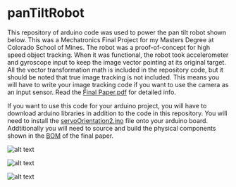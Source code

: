 # panTiltRobot
This repository of arduino code was used to power the pan tilt robot shown below.
This was a Mechatronics Final Project for my Masters Degree at Colorado School of Mines.
The robot was a proof-of-concept for high speed object tracking.
When it was functional, the robot took accelerometer and gyroscope input to keep the image vector pointing at its original target. All the vector transformation math is included in the repository code, but it should be noted that true image tracking is not included. This means you will have to write your image tracking code if you want to use the camera as an input sensor.
Read the [Final Paper.pdf](https://github.com/RamonJustisOrtega/panTiltRobot/blob/main/Final%20Paper.pdf) for detailed info.

If you want to use this code for your arduino project, you will have to download arduino libraries in addition to the code in this repository. You will need to install the [servoOrientation2.ino](https://github.com/RamonJustisOrtega/panTiltRobot/blob/main/servoOrientation2/servoOrientation2.ino) file onto your arduino board. Addtitionally you will need to source and build the physical components shown in the [BOM](https://github.com/RamonJustisOrtega/panTiltRobot/blob/main/BOM.png) of the final paper.

![alt text](https://github.com/RamonJustisOrtega/panTiltRobot/blob/main/Robot%20Render%20and%20Component%20Label.png)

![alt text](https://github.com/RamonJustisOrtega/panTiltRobot/blob/main/Wiring%20Diagram.png)

![alt text](https://github.com/RamonJustisOrtega/panTiltRobot/blob/main/BOM.png)
